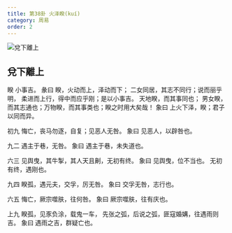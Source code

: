 ```yaml
---
title: 第38卦 火泽睽(kuí)
category: 周易
order: 2
---
```


![兌下離上](https://upload.wikimedia.org/wikipedia/commons/f/fd/Yijing-38.png)

## 兌下離上

睽 小事吉。
彖曰 睽，火动而上，泽动而下； 二女同居，其志不同行；说而丽乎明， 柔进而上行，得中而应乎刚；是以小事吉。 天地睽，而其事同也； 男女睽，而其志通也；万物睽，而其事类也；睽之时用大矣哉！
象曰 上火下泽，睽；君子以同而异。

初九 悔亡，丧马勿逐，自复；见恶人无咎。
象曰 见恶人，以辟咎也。

九二 遇主于巷，无咎。
象曰 遇主于巷，未失道也。

六三 见舆曳，其牛掣，其人天且劓，无初有终。
象曰 见舆曳，位不当也。 无初有终，遇刚也。

九四 睽孤，遇元夫，交孚，厉无咎。
象曰 交孚无咎，志行也。

六五 悔亡，厥宗噬肤，往何咎。
象曰 厥宗噬肤，往有庆也。

上九 睽孤，见豕负涂，载鬼一车， 先张之弧，后说之弧，匪寇婚媾，往遇雨则吉。
象曰 遇雨之吉，群疑亡也。